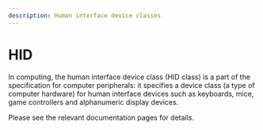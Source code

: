 ```yaml
---
description: Human interface device classes
---
```


# HID

In computing, the human interface device class (HID class) is a part of the specification for computer peripherals: it specifies a device class (a type of computer hardware) for human interface devices such as keyboards, mice, game controllers and alphanumeric display devices.

Please see the relevant documentation pages for details.
